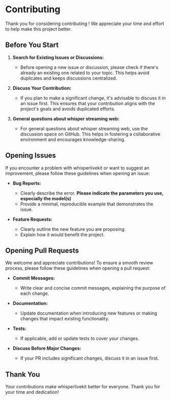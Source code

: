 # Contributing

Thank you for considering contributing ! We appreciate your time and effort to help make this project better.

## Before You Start

1. **Search for Existing Issues or Discussions:**
   - Before opening a new issue or discussion, please check if there's already an existing one related to your topic. This helps avoid duplicates and keeps discussions centralized.

2. **Discuss Your Contribution:**
   - If you plan to make a significant change, it's advisable to discuss it in an issue first. This ensures that your contribution aligns with the project's goals and avoids duplicated efforts.

3. **General questions about whisper streaming web:**
   - For general questions about whisper streaming web, use the discussion space on GitHub. This helps in fostering a collaborative environment and encourages knowledge-sharing.

## Opening Issues

If you encounter a problem with whisperlivekit or want to suggest an improvement, please follow these guidelines when opening an issue:

- **Bug Reports:**
  - Clearly describe the error. **Please indicate the parameters you use, especially the model(s)**
  - Provide a minimal, reproducible example that demonstrates the issue.

- **Feature Requests:**
  - Clearly outline the new feature you are proposing.
  - Explain how it would benefit the project.

## Opening Pull Requests

We welcome and appreciate contributions! To ensure a smooth review process, please follow these guidelines when opening a pull request:

- **Commit Messages:**
  - Write clear and concise commit messages, explaining the purpose of each change.

- **Documentation:**
  - Update documentation when introducing new features or making changes that impact existing functionality.

- **Tests:**
  - If applicable, add or update tests to cover your changes.

- **Discuss Before Major Changes:**
  - If your PR includes significant changes, discuss it in an issue first.

## Thank You

Your contributions make whisperlivekit better for everyone. Thank you for your time and dedication!
